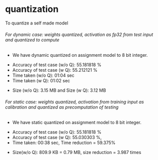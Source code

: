 # quantization
To quantize a self made model

###### For dynamic case: weights quantized, activation as fp32 from test input and quantized to compute
- We have dynamic quantized on assignment model to 8 bit integer.
* Accuracy of test case (w/o Q): 55.181818 %
* Accuracy of test case (w Q): 55.212121 %
* Time taken (w/o Q): 01:04 sec
* Time taken (w Q): 01:02 sec
+ Size (w/o Q): 3.15 MB and Size (w Q): 3.12 MB

###### For static case: weights quantized, activation from training input as calibration and quantized as precomputation of testing
- We have static quantized on assignment model to 8 bit integer.
* Accuracy of test case (w/o Q): 55.181818 %
* Accuracy of test case (w Q): 55.030303 %, 
* Time taken: 00:38 sec, Time reduction = 59.375% 
+ Size(w/o Q): 809.9 KB = 0.79 MB, size reduction = 3.987 times


